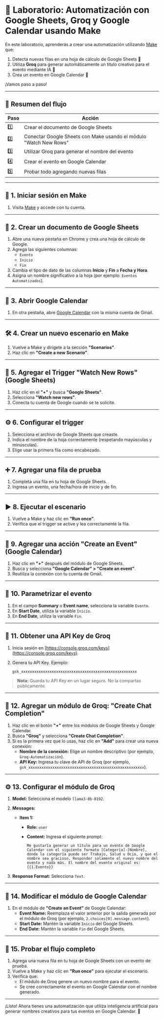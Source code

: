 # 🤖 Laboratorio: Automatización con Google Sheets, Groq y Google Calendar usando Make

En este laboratorio, aprenderás a crear una automatización utilizando [Make](https://www.make.com/en) que:

1. Detecta nuevas filas en una hoja de cálculo de Google Sheets 🧾
2. Utiliza **Groq** para generar automáticamente un título creativo para el evento mediante IA 🤖
3. Crea un evento en Google Calendar 📆

¡Vamos paso a paso!

---

## 🧭 Resumen del flujo

| Paso | Acción |
|------|--------|
| 1️⃣ | Crear el documento de Google Sheets |
| 2️⃣ | Conectar Google Sheets con Make usando el módulo "Watch New Rows" |
| 3️⃣ | Utilizar Groq para generar el nombre del evento |
| 4️⃣ | Crear el evento en Google Calendar |
| 5️⃣ | Probar todo agregando nuevas filas |

---

## 🔐 1. Iniciar sesión en Make

1. Visita [Make](https://www.make.com/en) y accede con tu cuenta.

---

## 📄 2. Crear un documento de Google Sheets

1. Abre una nueva pestaña en Chrome y crea una hoja de cálculo de Google.
2. Agrega las siguientes columnas:
   - `Evento`
   - `Inicio`
   - `Fin`
3. Cambia el tipo de dato de las columnas **Inicio** y **Fin** a **Fecha y Hora**.
4. Asigna un nombre significativo a la hoja (por ejemplo: `Eventos Automatizados`).

---

## 📆 3. Abrir Google Calendar

1. En otra pestaña, abre [Google Calendar](https://calendar.google.com/) con la misma cuenta de Gmail.

---

## 🛠️ 4. Crear un nuevo escenario en Make

1. Vuelve a Make y dirígete a la sección **"Scenarios"**.
2. Haz clic en **"Create a new Scenario"**.

---

## 🧲 5. Agregar el Trigger "Watch New Rows" (Google Sheets)

1. Haz clic en el **"+"** y busca **"Google Sheets"**.
2. Selecciona **"Watch new rows"**.
3. Conecta tu cuenta de Google cuando se te solicite.

---

## ⚙️ 6. Configurar el trigger

1. Selecciona el archivo de Google Sheets que creaste.
2. Indica el nombre de la hoja correctamente (respetando mayúsculas y minúsculas).
3. Elige usar la primera fila como encabezado.

---

## ➕ 7. Agregar una fila de prueba

1. Completa una fila en tu hoja de Google Sheets.
2. Ingresa un evento, una fecha/hora de inicio y de fin.

---

## ▶️ 8. Ejecutar el escenario

1. Vuelve a Make y haz clic en **"Run once"**.
2. Verifica que el trigger se active y lea correctamente la fila.

---

## 🧩 9. Agregar una acción "Create an Event" (Google Calendar)

1. Haz clic en **"+"** después del módulo de Google Sheets.
2. Busca y selecciona **"Google Calendar" > "Create an event"**.
3. Reutiliza la conexión con tu cuenta de Gmail.

---

## 🧷 10. Parametrizar el evento

1. En el campo **Summary** o **Event name**, selecciona la variable `Evento`.
2. En **Start Date**, utiliza la variable `Inicio`.
3. En **End Date**, utiliza la variable `Fin`.

---

## 🔑 11. Obtener una API Key de Groq

1. Inicia sesión en [https://console.groq.com/keys](https://console.groq.com/keys).
2. Genera tu API Key. Ejemplo:

   ```
   gsk_xxxxxxxxxxxxxxxxxxxxxxxxxxxxxxxxxxxxxxxxxxxxxxxxxxxxx
   ```

> **Nota:** Guarda tu API Key en un lugar seguro. No la compartas públicamente.

---

## 🤖 12. Agregar un módulo de Groq: "Create Chat Completion"

1. Haz clic en el botón **"+"** entre los módulos de Google Sheets y Google Calendar.
2. Busca **"Groq"** y selecciona **"Create Chat Completion"**.
3. Si es la primera vez que lo usas, haz clic en **"Add"** para crear una nueva conexión:
   - **Nombre de la conexión:** Elige un nombre descriptivo (por ejemplo, `Groq-Automatización`).
   - **API Key:** Ingresa tu clave de API de Groq (por ejemplo, `gsk_xxxxxxxxxxxxxxxxxxxxxxxxxxxxxxxxxxxxxxxxxxxxxxxxxxxxx`).

---

## ⚙️ 13. Configurar el módulo de Groq

1. **Model:** Selecciona el modelo `llama3-8b-8192`.
2. **Messages:**
   - **Item 1:**
     - **Role:** `user`
     - **Content:** Ingresa el siguiente prompt:

       ```
       Me gustaría generar un título para un evento de Google Calendar con el siguiente formato [Categoría]-[Nombre], donde la categoría puede ser Trabajo, Salud u Ocio, y que el nombre sea gracioso. Responder solamente el nuevo nombre del evento y nada más. El nombre del evento original es: {{1.Evento}}
       ```

3. **Response Format:** Selecciona `Text`.

---

## 🔁 14. Modificar el módulo de Google Calendar

1. En el módulo de **"Create an Event"** de Google Calendar:
   - **Event Name:** Reemplaza el valor anterior por la salida generada por el módulo de Groq (por ejemplo, `2.choices[0].message.content`).
   - **Start Date:** Mantén la variable `Inicio` del Google Sheets.
   - **End Date:** Mantén la variable `Fin` del Google Sheets.

---

## 🧪 15. Probar el flujo completo

1. Agrega una nueva fila en tu hoja de Google Sheets con un evento de prueba.
2. Vuelve a Make y haz clic en **"Run once"** para ejecutar el escenario.
3. Verifica que:
   - El módulo de Groq genere un nuevo nombre para el evento.
   - Se cree correctamente el evento en Google Calendar con el nombre generado.

---

¡Listo! Ahora tienes una automatización que utiliza inteligencia artificial para generar nombres creativos para tus eventos en Google Calendar. 🎉
